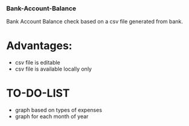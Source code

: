 ### Bank-Account-Balance
Bank Account Balance check based on a csv file generated from bank. 
# Advantages:
- csv file is editable
- csv file is available locally only
# TO-DO-LIST
- graph based on types of expenses
- graph for each month of year
